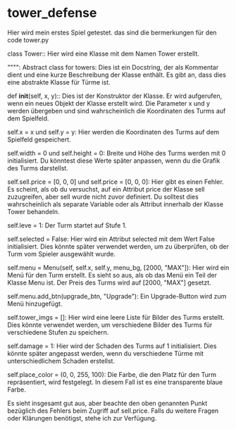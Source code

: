 # tower_defense
Hier wird mein erstes Spiel getestet.
das sind die bermerkungen für den code tower.py

class Tower:: Hier wird eine Klasse mit dem Namen Tower erstellt.

"""": Abstract class for towers: Dies ist ein Docstring, der als Kommentar dient und eine kurze Beschreibung der Klasse enthält. Es gibt an, dass dies eine abstrakte Klasse für Türme ist.

def __init__(self, x, y):: Dies ist der Konstruktor der Klasse. Er wird aufgerufen, wenn ein neues Objekt der Klasse erstellt wird. Die Parameter x und y werden übergeben und sind wahrscheinlich die Koordinaten des Turms auf dem Spielfeld.

self.x = x und self.y = y: Hier werden die Koordinaten des Turms auf dem Spielfeld gespeichert.

self.width = 0 und self.height = 0: Breite und Höhe des Turms werden mit 0 initialisiert. Du könntest diese Werte später anpassen, wenn du die Grafik des Turms darstellst.

self.sell.price = [0, 0, 0] und self.price = [0, 0, 0]: Hier gibt es einen Fehler. Es scheint, als ob du versuchst, auf ein Attribut price der Klasse sell zuzugreifen, aber sell wurde nicht zuvor definiert. Du solltest dies wahrscheinlich als separate Variable oder als Attribut innerhalb der Klasse Tower behandeln.

self.leve = 1: Der Turm startet auf Stufe 1.

self.selected = False: Hier wird ein Attribut selected mit dem Wert False initialisiert. Dies könnte später verwendet werden, um zu überprüfen, ob der Turm vom Spieler ausgewählt wurde.

self.menu = Menu(self, self.x, self.y, menu_bg, [2000, "MAX"]): Hier wird ein Menü für den Turm erstellt. Es sieht so aus, als ob das Menü ein Teil der Klasse Menu ist. Der Preis des Turms wird auf [2000, "MAX"] gesetzt.

self.menu.add_btn(upgrade_btn, "Upgrade"): Ein Upgrade-Button wird zum Menü hinzugefügt.

self.tower_imgs = []: Hier wird eine leere Liste für Bilder des Turms erstellt. Dies könnte verwendet werden, um verschiedene Bilder des Turms für verschiedene Stufen zu speichern.

self.damage = 1: Hier wird der Schaden des Turms auf 1 initialisiert. Dies könnte später angepasst werden, wenn du verschiedene Türme mit unterschiedlichem Schaden erstellst.

self.place_color = (0, 0, 255, 100): Die Farbe, die den Platz für den Turm repräsentiert, wird festgelegt. In diesem Fall ist es eine transparente blaue Farbe.

Es sieht insgesamt gut aus, aber beachte den oben genannten Punkt bezüglich des Fehlers beim Zugriff auf sell.price. Falls du weitere Fragen oder Klärungen benötigst, stehe ich zur Verfügung.
